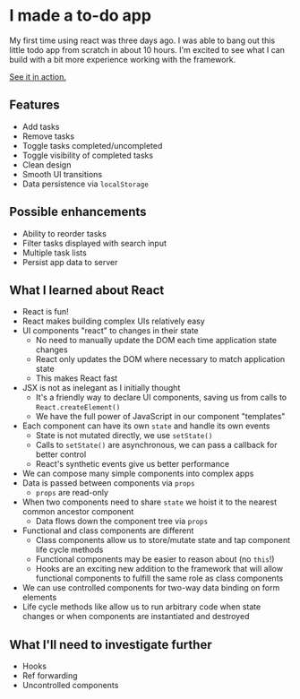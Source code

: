 # I made a to-do app

My first time using react was three days ago. I was able to bang out this little todo app from scratch in about 10 hours. I'm excited to see what I can build with a bit more experience working with the framework.

[See it in action.](https://joels-react-todo-app.netlify.com/)

## Features

- Add tasks
- Remove tasks
- Toggle tasks completed/uncompleted
- Toggle visibility of completed tasks
- Clean design
- Smooth UI transitions
- Data persistence via `localStorage`

## Possible enhancements

- Ability to reorder tasks
- Filter tasks displayed with search input
- Multiple task lists
- Persist app data to server

## What I learned about React

- React is fun!
- React makes building complex UIs relatively easy
- UI components "react" to changes in their state
  - No need to manually update the DOM each time application state changes
  - React only updates the DOM where necessary to match application state
  - This makes React fast
- JSX is not as inelegant as I initially thought
  - It's a friendly way to declare UI components, saving us from calls to `React.createElement()`
  - We have the full power of JavaScript in our component "templates"
- Each component can have its own `state` and handle its own events
  - State is not mutated directly, we use `setState()`
  - Calls to `setState()` are asynchronous, we can pass a callback for better control
  - React's synthetic events give us better performance
- We can compose many simple components into complex apps
- Data is passed between components via `props`
  - `props` are read-only
- When two components need to share `state` we hoist it to the nearest common ancestor component
  - Data flows down the component tree via `props`
- Functional and class components are different
  - Class components allow us to store/mutate state and tap component life cycle methods
  - Functional components may be easier to reason about (no `this`!)
  - Hooks are an exciting new addition to the framework that will allow functional components to fulfill the same role as class components
- We can use controlled components for two-way data binding on form elements
- Life cycle methods like allow us to run arbitrary code when state changes or when components are instantiated and destroyed

## What I'll need to investigate further

- Hooks
- Ref forwarding
- Uncontrolled components
